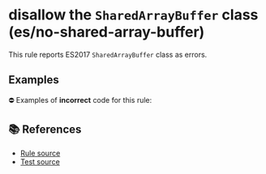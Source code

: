 # disallow the `SharedArrayBuffer` class (es/no-shared-array-buffer)

This rule reports ES2017 `SharedArrayBuffer` class as errors.

## Examples

⛔ Examples of **incorrect** code for this rule:

<eslint-playground type="bad" code="/*eslint es/no-shared-array-buffer: error */
let buffer = new SharedArrayBuffer(10)
" />

## 📚 References

- [Rule source](https://github.com/mysticatea/eslint-plugin-es/blob/v1.3.0/lib/rules/no-shared-array-buffer.js)
- [Test source](https://github.com/mysticatea/eslint-plugin-es/blob/v1.3.0/tests/lib/rules/no-shared-array-buffer.js)
